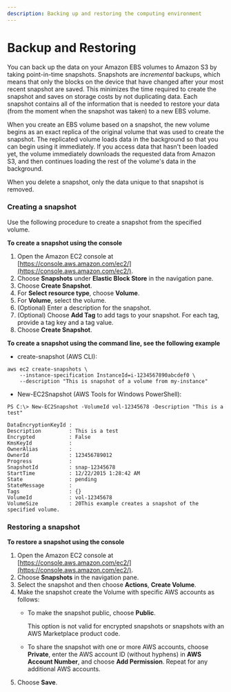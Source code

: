```yaml
---
description: Backing up and restoring the computing environment
---
```


# Backup and Restoring



You can back up the data on your Amazon EBS volumes to Amazon S3 by taking point-in-time snapshots. Snapshots are _incremental_ backups, which means that only the blocks on the device that have changed after your most recent snapshot are saved. This minimizes the time required to create the snapshot and saves on storage costs by not duplicating data. Each snapshot contains all of the information that is needed to restore your data \(from the moment when the snapshot was taken\) to a new EBS volume.

When you create an EBS volume based on a snapshot, the new volume begins as an exact replica of the original volume that was used to create the snapshot. The replicated volume loads data in the background so that you can begin using it immediately. If you access data that hasn't been loaded yet, the volume immediately downloads the requested data from Amazon S3, and then continues loading the rest of the volume's data in the background.

When you delete a snapshot, only the data unique to that snapshot is removed. 

### Creating a snapshot <a id="ebs-create-snapshot"></a>

Use the following procedure to create a snapshot from the specified volume.

**To create a snapshot using the console**

1. Open the Amazon EC2 console at [https://console.aws.amazon.com/ec2/](https://console.aws.amazon.com/ec2/).
2. Choose **Snapshots** under **Elastic Block Store** in the navigation pane.
3. Choose **Create Snapshot**.
4. For **Select resource type**, choose **Volume**.
5. For **Volume**, select the volume.
6. \(Optional\) Enter a description for the snapshot.
7. \(Optional\) Choose **Add Tag** to add tags to your snapshot. For each tag, provide a tag key and a tag value.
8. Choose **Create Snapshot**.

**To create a snapshot using the command line, see the following example**

* create-snapshot \(AWS CLI\):

```text
aws ec2 create-snapshots \
    --instance-specification InstanceId=i-1234567890abcdef0 \
    --description "This is snapshot of a volume from my-instance"
```

* New-EC2Snapshot \(AWS Tools for Windows PowerShell\):

```text
PS C:\> New-EC2Snapshot -VolumeId vol-12345678 -Description "This is a test"
    
DataEncryptionKeyId :
Description         : This is a test
Encrypted           : False
KmsKeyId            :
OwnerAlias          :
OwnerId             : 123456789012
Progress            :
SnapshotId          : snap-12345678
StartTime           : 12/22/2015 1:28:42 AM
State               : pending
StateMessage        :
Tags                : {}
VolumeId            : vol-12345678
VolumeSize          : 20This example creates a snapshot of the specified volume.
```

### Restoring a snapshot <a id="ebs-create-snapshot"></a>

**To restore a snapshot using the console**

1. Open the Amazon EC2 console at [https://console.aws.amazon.com/ec2/](https://console.aws.amazon.com/ec2/).
2. Choose **Snapshots** in the navigation pane.
3. Select the snapshot and then choose **Actions**, **Create Volume**.
4. Make the snapshot create the Volume with specific AWS accounts as follows:
   * To make the snapshot public, choose **Public**.

     This option is not valid for encrypted snapshots or snapshots with an AWS Marketplace product code.

   * To share the snapshot with one or more AWS accounts, choose **Private**, enter the AWS account ID \(without hyphens\) in **AWS Account Number**, and choose **Add Permission**. Repeat for any additional AWS accounts.
5. Choose **Save**.

